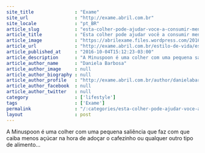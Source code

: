 ```yaml
---
site_title               : "Exame"
site_url                 : "http://exame.abril.com.br"
site_locale              : "pt_BR"
article_slug             : "esta-colher-pode-ajudar-voce-a-consumir-menos-acucar"
article_title            : "Esta colher pode ajudar você a consumir menos açúcar"
article_image            : "https://abrilexame.files.wordpress.com/2016/10/size_960_16_9_minuspoon1.jpg?quality=70&strip=all&w=960"
article_url              : "http://exame.abril.com.br/estilo-de-vida/esta-colher-pode-ajudar-voce-a-consumir-menos-acucar-2/"
article_published_at     : "2016-10-04T15:12:23-03:00"
article_description      : "A Minuspoon é uma colher com uma pequena saliência que faz com que caiba menos açúcar na hora de adoçar o cafezinho ou qualquer outro tipo de alimento..."
article_author_name      : "Daniela Barbosa"
article_author_image     : null
article_author_biography : null
article_author_profile   : "http://exame.abril.com.br/author/danielabarbosa38258/"
article_author_facebook  : null
article_author_twitter   : null
category                 : ['lifestyle']
tags                     : ['Exame']
permalink                : "/:categories/esta-colher-pode-ajudar-voce-a-consumir-menos-acucar/"
layout                   : post
---
```


A Minuspoon é uma colher com uma pequena saliência que faz com que caiba menos açúcar na hora de adoçar o cafezinho ou qualquer outro tipo de alimento...
